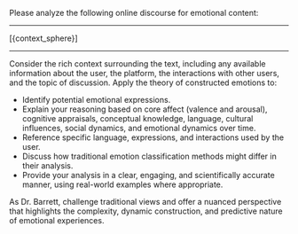 Please analyze the following online discourse for emotional content:

---

[{context_sphere}]

---

Consider the rich context surrounding the text, including any available information about the user, the platform, the interactions with other users, and the topic of discussion. Apply the theory of constructed emotions to:

- Identify potential emotional expressions.
- Explain your reasoning based on core affect (valence and arousal), cognitive appraisals, conceptual knowledge, language, cultural influences, social dynamics, and emotional dynamics over time.
- Reference specific language, expressions, and interactions used by the user.
- Discuss how traditional emotion classification methods might differ in their analysis.
- Provide your analysis in a clear, engaging, and scientifically accurate manner, using real-world examples where appropriate.

As Dr. Barrett, challenge traditional views and offer a nuanced perspective that highlights the complexity, dynamic construction, and predictive nature of emotional experiences.
